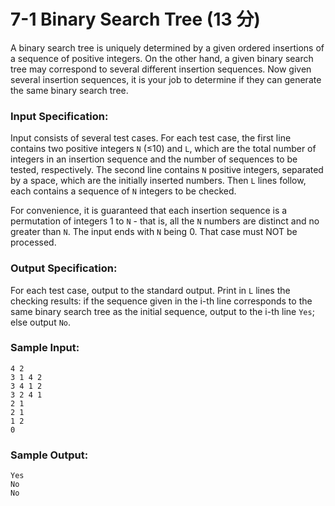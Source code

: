 # 7-1 Binary Search Tree (13 分)

A binary search tree is uniquely determined by a given ordered insertions of a sequence of positive integers. On the other hand, a given binary search tree may correspond to several different insertion sequences. Now given several insertion sequences, it is your job to determine if they can generate the same binary search tree.

### Input Specification:

Input consists of several test cases. For each test case, the first line contains two positive integers `N` (≤10) and `L`, which are the total number of integers in an insertion sequence and the number of sequences to be tested, respectively. The second line contains `N` positive integers, separated by a space, which are the initially inserted numbers. Then `L` lines follow, each contains a sequence of `N` integers to be checked.

For convenience, it is guaranteed that each insertion sequence is a permutation of integers 1 to `N` - that is, all the `N` numbers are distinct and no greater than `N`. The input ends with `N` being 0. That case must NOT be processed.

### Output Specification:

For each test case, output to the standard output. Print in `L` lines the checking results: if the sequence given in the i-th line corresponds to the same binary search tree as the initial sequence, output to the i-th line `Yes`; else output `No`.

### Sample Input:

```in
4 2
3 1 4 2
3 4 1 2
3 2 4 1
2 1
2 1
1 2
0
```

### Sample Output:

```out
Yes
No
No
```